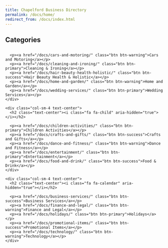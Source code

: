 ```yaml
---
title: Chapelford Business Directory
permalink: /docs/home/
redirect_from: /docs/index.html
---
```


<div class="row text-center">
<h2 class="text-center">Categories</h2>
    <div class="col-sm-4 text-center">
      <h2 class="text-center"><i class="fa fa-home" aria-hidden="true"></i></h2>

      <p><a href="/docs/cars-and-motoring/" class="btn btn-warning">Cars and Motoring</a></p>
      <p><a href="/docs/cleaning-and-ironing/" class="btn btn-primary">Cleaning & Ironing</a></p>
      <p><a href="/docs/hair-beauty-health-holistic/" class="btn btn-success">Hair Beauty Health & Holistic</a></p>
      <p><a href="/docs/home-and-garden/" class="btn btn-warning">Home and Garden</a></p>
      <p><a href="/docs/wedding-services/" class="btn btn-primary">Wedding Services</a></p>
    </div>

    <div class="col-sm-4 text-center">
      <h2 class="text-center"><i class="fa fa-child" aria-hidden="true"></i></h2>

      <p><a href="/docs/children-activities/" class="btn btn-primary">Children Activities</a></p>
      <p><a href="/docs/crafts-and-gifts/" class="btn btn-success">Crafts and Gifts</a></p>
      <p><a href="/docs/dance-and-fitness/" class="btn btn-warning">Dance and Fitness</a></p>
      <p><a href="/docs/entertainment/" class="btn btn-primary">Entertainment</a></p>
      <p><a href="/docs/food-and-drink/" class="btn btn-success">Food & Drink</a></p>
    </div>

    <div class="col-sm-4 text-center">
      <h2 class="text-center"><i class="fa fa-calendar" aria-hidden="true"></i></h2>

      <p><a href="/docs/business-services/" class="btn btn-success">Business Services</a></p>
      <p><a href="/docs/finance-and-legal/" class="btn btn-warning">Finance and Legal</a></p>
      <p><a href="/docs/holidays/" class="btn btn-primary">Holidays</a></p>
      <p><a href="/docs/promotional-items/" class="btn btn-success">Promotional Items</a></p>
      <p><a href="/docs/technology/" class="btn btn-warning">Technology</a></p>
    </div>
</div>
